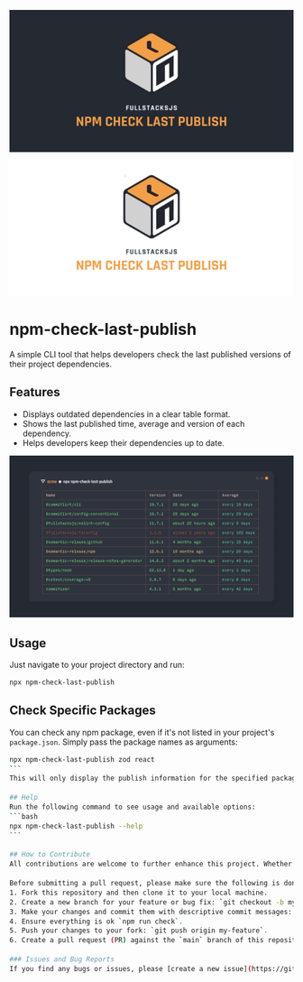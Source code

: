 <div align="center">

![banner](https://github.com/fullstacksjs/npm-check-last-publish/blob/main/assets/banner-dark.png?raw=true#gh-dark-mode-only)
![banner](https://github.com/fullstacksjs/npm-check-last-publish/blob/main/assets/banner-light.png?raw=true#gh-light-mode-only)

</div>


# npm-check-last-publish
A simple CLI tool that helps developers check the last published versions of their project dependencies.

## Features
- Displays outdated dependencies in a clear table format.
- Shows the last published time, average and version of each dependency.
- Helps developers keep their dependencies up to date.

![report screenshot](https://github.com/fullstacksjs/npm-check-last-publish/blob/main/assets/demo.png?raw=true)

## Usage
Just navigate to your project directory and run:
```bash
npx npm-check-last-publish
```

## Check Specific Packages
You can check any npm package, even if it's not listed in your project's `package.json`.
Simply pass the package names as arguments:
```bash
npx npm-check-last-publish zod react
‍‍‍```
This will only display the publish information for the specified packages, instead of checking all project dependencies.

## Help
Run the following command to see usage and available options:
```bash
npx npm-check-last-publish --help
‍‍‍```

## How to Contribute
All contributions are welcome to further enhance this project. Whether you’re fixing an issue, adding a feature or improving the documentation, are much valued.

Before submitting a pull request, please make sure the following is done:
1. Fork this repository and then clone it to your local machine.
2. Create a new branch for your feature or bug fix: `git checkout -b my-feature`.
3. Make your changes and commit them with descriptive commit messages: `git commit -m 'Add new feature'`.
4. Ensure everything is ok `npm run check`.
5. Push your changes to your fork: `git push origin my-feature`.
6. Create a pull request (PR) against the `main` branch of this repository.

### Issues and Bug Reports
If you find any bugs or issues, please [create a new issue](https://github.com/fullstacksjs/npm-check-last-publish/issues/new) on GitHub. Include as much detail as possible to help us understand and reproduce the problem.
